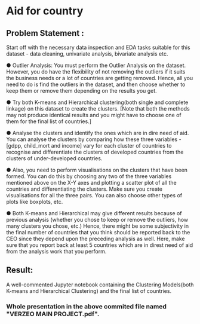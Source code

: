 # Aid for country
## Problem Statement :
Start off with the necessary data inspection and EDA tasks suitable for this
dataset - data cleaning, univariate analysis, bivariate analysis etc.<br>

● Outlier Analysis: You must perform the Outlier Analysis on the dataset.
However, you do have the flexibility of not removing the outliers if it suits the
business needs or a lot of countries are getting removed. Hence, all you need
to do is find the outliers in the dataset, and then choose whether to keep
them or remove them depending on the results you get.<br>

● Try both K-means and Hierarchical clustering(both single and complete
linkage) on this dataset to create the clusters. [Note that both the methods
may not produce identical results and you might have to choose one of them
for the final list of countries.]<br>

● Analyse the clusters and identify the ones which are in dire need of aid. You
can analyse the clusters by comparing how these three variables - [gdpp,
child_mort and income] vary for each cluster of countries to recognise and
differentiate the clusters of developed countries from the clusters of
under-developed countries.<br>

● Also, you need to perform visualisations on the clusters that have been
formed. You can do this by choosing any two of the three variables
mentioned above on the X-Y axes and plotting a scatter plot of all the
countries and differentiating the clusters. Make sure you create visualisations
for all the three pairs. You can also choose other types of plots like boxplots,
etc.<br>

● Both K-means and Hierarchical may give different results because of previous
analysis (whether you chose to keep or remove the outliers, how many
clusters you chose, etc.) Hence, there might be some subjectivity in the final
number of countries that you think should be reported back to the CEO since
they depend upon the preceding analysis as well. Here, make sure that you
report back at least 5 countries which are in direst need of aid from the
analysis work that you perform.<br>

## Result:
A well-commented Jupyter notebook containing the Clustering Models(both
K-means and Hierarchical Clustering) and the final list of countries.<br>

### Whole presentation in the above commited file named "VERZEO MAIN PROJECT.pdf".

